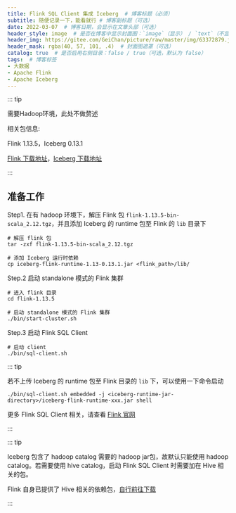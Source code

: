 ```yaml
---
title: Flink SQL Client 集成 Iceberg  # 博客标题（必须）
subtitle: 随便记录一下，能看就行 # 博客副标题（可选）
date: 2022-03-07  # 博客日期，会显示在文章头部（可选）
header_style: image  # 是否在博客中显示封面图：`image`（显示） / `text`（不显示）（可选，默认为 `text`）
header_img: https://gitee.com/GeiChan/picture/raw/master/img/63372879.jpeg  # 博客封面图（必须，即使上一项选了 `text`，图片也需要在首页显示）
header_mask: rgba(40, 57, 101, .4)  # 封面图遮罩（可选）
catalog: true  # 是否启用右侧目录：false / true（可选，默认为 false）
tags:  # 博客标签
- 大数据
- Apache Flink
- Apache Iceberg
---
```


::: tip

需要Hadoop环境，此处不做赘述

相关包信息:

Flink 1.13.5，Iceberg 0.13.1

[Flink 下载地址](https://flink.apache.org/downloads.html#apache-flink-1136)，[Iceberg 下载地址](https://iceberg.apache.org/releases/)

:::

## 准备工作

Step1. 在有 hadoop 环境下，解压 Flink 包 `flink-1.13.5-bin-scala_2.12.tgz`，并且添加 Iceberg 的 runtime 包至 Flink 的 `lib` 目录下

```shell
# 解压 flink 包
tar -zxf flink-1.13.5-bin-scala_2.12.tgz

# 添加 Iceberg 运行时依赖
cp iceberg-flink-runtime-1.13-0.13.1.jar <flink_path>/lib/
```



Step.2 启动 standalone 模式的 Flink 集群

```shell
# 进入 flink 目录
cd flink-1.13.5

# 启动 standalone 模式的 Flink 集群
./bin/start-cluster.sh
```



Step.3 启动 Flink SQL Client

```shell
# 启动 client
./bin/sql-client.sh
```



::: tip

若不上传 Iceberg 的 runtime 包至 Flink 目录的 `lib` 下，可以使用一下命令启动

`./bin/sql-client.sh embedded -j <iceberg-runtime-jar-directory>/iceberg-flink-runtime-xxx.jar shell`

更多 Flink SQL Client 相关，请查看 [Flink 官网](https://nightlies.apache.org/flink/flink-docs-release-1.14/zh/docs/dev/table/sqlclient/)

:::

::: tip

Iceberg 包含了 hadoop catalog 需要的 hadoop jar包，故默认只能使用 hadoop catalog。若需要使用 hive catalog，启动 Flink SQL Client 时需要加在 Hive 相关的包。

Flink 自身已提供了 Hive 相关的依赖包，[自行前往下载](https://nightlies.apache.org/flink/flink-docs-release-1.14/zh/docs/connectors/table/hive/overview/)

:::

